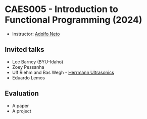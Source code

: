 # CAES005 - Introduction to Functional Programming (2024)

- Instructor: [Adolfo Neto](http://adolfont.github.io) 



## Invited talks

- Lee Barney (BYU-Idaho)
- Zoey Pessanha
- Ulf Riehm and Bas Wegh - [Herrmann Ultrasonics](https://www.herrmannultrasonics.com/en-us/)
- Eduardo Lemos

## Evaluation

- A paper
- A project
